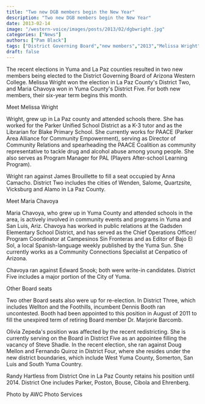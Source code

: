 ```yaml
---
title: "Two new DGB members begin the New Year"
description: "Two new DGB members begin the New Year"
date: 2013-02-14
image: "/western-voice/images/posts/2013/02/dgbwright.jpg"
categories: ["News"]
authors: ["Pam Black"]
tags: ["District Governing Board","new members","2013","Melissa Wright","Maria Chavoya"]
draft: false
---
```

The recent elections in Yuma and La Paz counties resulted in two new members being elected to the District Governing Board of Arizona Western College. Melissa Wright won the election in La Paz County's District Two, and Maria Chavoya won in Yuma County's District Five. For both new members, their six-year term begins this month.

Meet Melissa Wright

Wright, grew up in La Paz county and attended schools there. She has worked for the Parker Unified School District as a K-3 tutor and as the Librarian for Blake Primary School. She currently works for PAACE (Parker Area Alliance for Community Empowerment), serving as Director of Community Relations and spearheading the PAACE Coalition as community representative to tackle drug and alcohol abuse among young people. She also serves as Program Manager for PAL (Players After-school Learning Program).

Wright ran against James Brouillette to fill a seat occupied by Anna Camacho. District Two includes the cities of Wenden, Salome, Quartzsite, Vicksburg and Alamo in La Paz County.

Meet Maria Chavoya

Maria Chavoya, who grew up in Yuma County and attended schools in the area, is actively involved in community events and programs in Yuma and San Luis, Ariz. Chavoya has worked in public relations at the Gadsden Elementary School District, and has served as the Chief Operations Officer/ Program Coordinator at Campesinos Sin Fronteras and as Editor of Bajo El Sol, a local Spanish-language weekly published by the Yuma Sun. She currently works as a Community Connections Specialist at Cenpatico of Arizona.

Chavoya ran against Edward Snook; both were write-in candidates. District Five includes a major portion of the City of Yuma.

Other Board seats

Two other Board seats also were up for re-election. In District Three, which includes Wellton and the Foothills, incumbent Dennis Booth ran uncontested. Booth had been appointed to this position in August of 2011 to fill the unexpired term of retiring Board member Dr. Marjorie Barcomb.

Olivia Zepeda's position was affected by the recent redistricting. She is currently serving on the Board in District Five as an appointee filling the vacancy of Steve Shadle. In the recent election, she ran against Doug Mellon and Fernando Quiroz in District Four, where she resides under the new district boundaries, which include West Yuma County, Somerton, San Luis and South Yuma Country.

Randy Hartless from District One in La Paz County retains his position until 2014. District One includes Parker, Poston, Bouse, Cibola and Ehrenberg.

Photo by AWC Photo Services